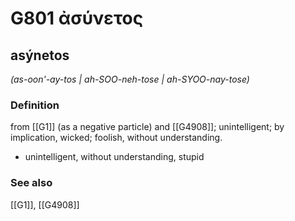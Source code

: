 # G801 ἀσύνετος

## asýnetos

_(as-oon'-ay-tos | ah-SOO-neh-tose | ah-SYOO-nay-tose)_

### Definition

from [[G1]] (as a negative particle) and [[G4908]]; unintelligent; by implication, wicked; foolish, without understanding.

- unintelligent, without understanding, stupid

### See also

[[G1]], [[G4908]]

